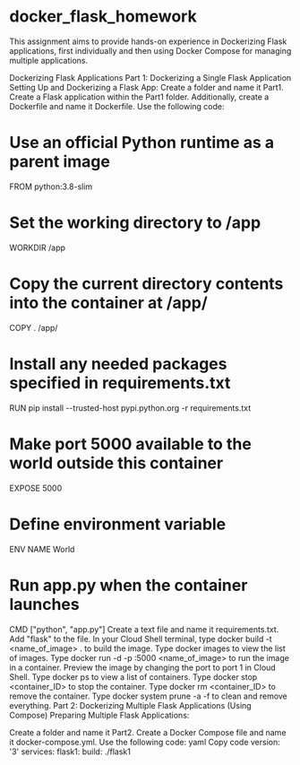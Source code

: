 # docker_flask_homework
This assignment aims to provide hands-on experience in Dockerizing Flask applications, first individually and then using Docker Compose for managing multiple applications.

Dockerizing Flask Applications
Part 1: Dockerizing a Single Flask Application
Setting Up and Dockerizing a Flask App:
Create a folder and name it Part1.
Create a Flask application within the Part1 folder.
Additionally, create a Dockerfile and name it Dockerfile. Use the following code:
# Use an official Python runtime as a parent image
FROM python:3.8-slim

# Set the working directory to /app
WORKDIR /app

# Copy the current directory contents into the container at /app/
COPY . /app/

# Install any needed packages specified in requirements.txt
RUN pip install --trusted-host pypi.python.org -r requirements.txt

# Make port 5000 available to the world outside this container
EXPOSE 5000

# Define environment variable
ENV NAME World

# Run app.py when the container launches
CMD ["python", "app.py"]
Create a text file and name it requirements.txt. Add "flask" to the file.
In your Cloud Shell terminal, type docker build -t <name_of_image> . to build the image.
Type docker images to view the list of images.
Type docker run -d -p <port1>:5000 <name_of_image> to run the image in a container.
Preview the image by changing the port to port 1 in Cloud Shell.
Type docker ps to view a list of containers.
Type docker stop <container_ID> to stop the container.
Type docker rm <container_ID> to remove the container.
Type docker system prune -a -f to clean and remove everything.
Part 2: Dockerizing Multiple Flask Applications (Using Compose)
Preparing Multiple Flask Applications:

Create a folder and name it Part2.
Create a Docker Compose file and name it docker-compose.yml. Use the following code:
yaml
Copy code
version: '3'
services:
  flask1:
    build: ./flask1
